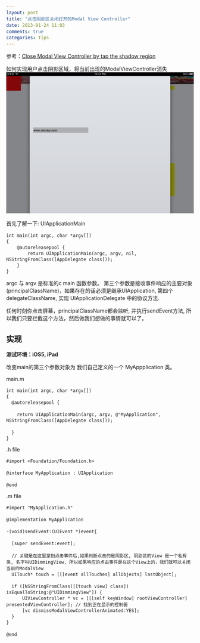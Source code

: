 ```yaml
---
layout: post
title: "点击阴影区关闭打开的Modal View Controller"
date: 2013-01-24 11:03
comments: true
categories: Tips
---
```


参考：[Close Modal View Controller by tap the shadow region](http://mengxiangping.com/?p=121)

如何实现用户点击阴影区域，将当前出现的ModalViewController消失
![modal view controller](/assets/modalViewC.png)


首先了解一下: UIApplicationMain

```
int main(int argc, char *argv[]) 
{ 
    @autoreleasepool { 
        return UIApplicationMain(argc, argv, nil, NSStringFromClass([AppDelegate class])); 
    } 
}
```

argc 与 argv 是标准的c main 函数参数。 第三个参数是接收事件响应的主要对象(principalClassName)，如果存在的话必须是继承UIApplication, 第四个 delegateClassName, 实现 UIApplicationDelegate 中的协议方法.

任何时刻你点击屏幕，principalClassName都会监听, 并执行sendEvent方法, 所以我们只要拦截这个方法，然后做我们想做的事情就可以了。

## 实现

<!-- more -->

**测试环境：iOS5, iPad**

改变main的第三个参数对象为 我们自己定义的一个 MyAppplication 类。

main.m

```
int main(int argc, char *argv[])
{
  @autoreleasepool {
    
    return UIApplicationMain(argc, argv, @"MyApplication", NSStringFromClass([AppDelegate class]));
    
  }
}
```

.h file

```
#import <Foundation/Foundation.h>

@interface MyApplication : UIApplication

@end
```

.m file

```
#import "MyApplication.h"

@implementation MyApplication

-(void)sendEvent:(UIEvent *)event{
 
  [super sendEvent:event];

  // 关键是在这里拿到点击事件后,如果判断点击的是阴影区, 阴影区的View 是一个私有类, 名字叫UIDimmingView, 所以如果响应的点击事件是在这个View上的，我们就可以关闭当前的ModalView
  UITouch* touch = [[[event allTouches] allObjects] lastObject];
  
  if ([NSStringFromClass([[touch view] class]) isEqualToString:@"UIDimmingView"]) {
      UIViewController * vc = [[[self keyWindow] rootViewController] presentedViewController]; // 找到正在显示的控制器
      [vc dismissModalViewControllerAnimated:YES];
  }
}

@end
```
